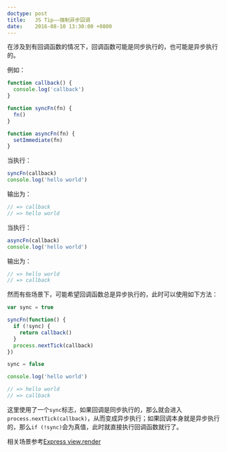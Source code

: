 ```yaml
---
doctype: post
title:   JS Tip——强制异步回调
date:    2016-08-10 13:30:00 +0800
---
```


在涉及到有回调函数的情况下，回调函数可能是同步执行的，也可能是异步执行的。

例如：

```js
function callback() {
  console.log('callback')
}

function syncFn(fn) {
  fn()
}

function asyncFn(fn) {
  setImmediate(fn)
}
```

当执行：

```js
syncFn(callback)
console.log('hello world')
```

输出为：

```js
// => callback
// => hello world
```

当执行：

```js
asyncFn(callback)
console.log('hello world')
```

输出为：

```js
// => hello world
// => callback
```

然而有些场景下，可能希望回调函数总是异步执行的，此时可以使用如下方法：

```js
var sync = true

syncFn(function() {
  if (!sync) {
    return callback()
  }
  process.nextTick(callback)
})

sync = false

console.log('hello world')

// => hello world
// => callback
```

这里使用了一个`sync`标志，如果回调是同步执行的，那么就会进入`process.nextTick(callback)`，从而变成异步执行；如果回调本身就是异步执行的，那么`if (!sync)`会为真值，此时就直接执行回调函数就行了。

相关场景参考[Express view.render](https://github.com/expressjs/express/blob/5.0.0-alpha.2/lib/view.js#L124)
